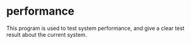 # performance
This program is used to test system performance, and give a clear test result about the current system.

